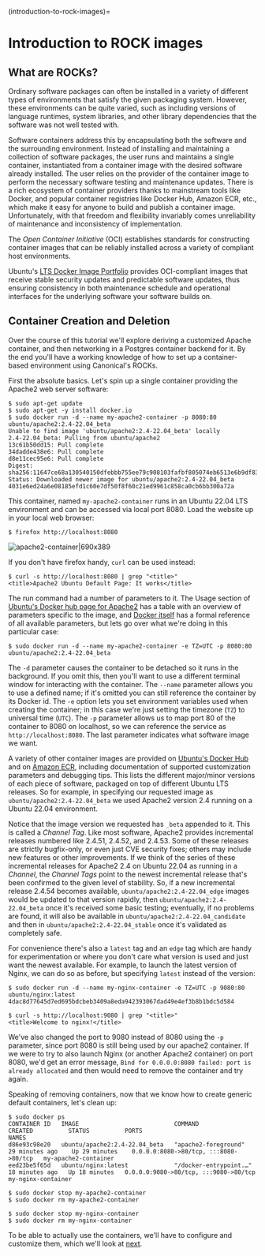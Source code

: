 (introduction-to-rock-images)=
# Introduction to ROCK images


## What are ROCKs? ##

Ordinary software packages can often be installed in a variety of different types of environments that satisfy the given packaging system.  However, these environments can be quite varied, such as including versions of language runtimes, system libraries, and other library dependencies that the software was not well tested with.

Software containers address this by encapsulating both the software and the surrounding environment.  Instead of installing and maintaining a collection of software packages, the user runs and maintains a single container, instantiated from a container image with the desired software already installed.  The user relies on the provider of the container image to perform the necessary software testing and maintenance updates.  There is a rich ecosystem of container providers thanks to mainstream tools like Docker, and popular container registries like Docker Hub, Amazon ECR, etc., which make it easy for anyone to build and publish a container image.  Unfortunately, with that freedom and flexibility invariably comes unreliability of maintenance and inconsistency of implementation.

The *Open Container Initiative* (OCI) establishes standards for constructing container images that can be reliably installed across a variety of compliant host environments.

Ubuntu's [LTS Docker Image Portfolio](https://ubuntu.com/security/docker-images) provides OCI-compliant images that receive stable security updates and predictable software updates, thus ensuring consistency in both maintenance schedule and operational interfaces for the underlying software your software builds on.


## Container Creation and Deletion ##

Over the course of this tutorial we'll explore deriving a customized Apache container, and then networking in a Postgres container backend for it.  By the end you'll have a working knowledge of how to set up a container-based environment using Canonical's ROCKs.

First the absolute basics.  Let's spin up a single container providing the Apache2 web server software:

    $ sudo apt-get update
    $ sudo apt-get -y install docker.io
    $ sudo docker run -d --name my-apache2-container -p 8080:80 ubuntu/apache2:2.4-22.04_beta
    Unable to find image 'ubuntu/apache2:2.4-22.04_beta' locally
    2.4-22.04_beta: Pulling from ubuntu/apache2
    13c61b50dd15: Pull complete 
    34dadde438e6: Pull complete 
    d8e11cec95e6: Pull complete 
    Digest: sha256:11647ce68a130540150dfebbb755ee79c908103fafbf805074eb6513e6b9df83
    Status: Downloaded newer image for ubuntu/apache2:2.4-22.04_beta
    4031e6ed24a6e08185efd1c60e7df50f8f60c21ed9961c858ca0cb6bb300a72a


This container, named `my-apache2-container` runs in an Ubuntu 22.04 LTS environment and can be accessed via local port 8080.  Load the website up in your local web browser:

    $ firefox http://localhost:8080

![apache2-container|690x389](https://assets.ubuntu.com/v1/d81ac993-rocks_intro.png) 

If you don't have firefox handy, `curl` can be used instead:

    $ curl -s http://localhost:8080 | grep "<title>"
    <title>Apache2 Ubuntu Default Page: It works</title>

The run command had a number of parameters to it.  The Usage section of [Ubuntu's Docker hub page for Apache2](https://hub.docker.com/r/ubuntu/apache2) has a table with an overview of parameters specific to the image, and [Docker itself](https://docs.docker.com/engine/reference/commandline/run/) has a formal reference of all available parameters, but lets go over what we're doing in this particular case:

    $ sudo docker run -d --name my-apache2-container -e TZ=UTC -p 8080:80 ubuntu/apache2:2.4-22.04_beta

The `-d` parameter causes the container to be detached so it runs in the background.  If you omit this, then you'll want to use a different terminal window for interacting with the container.  The `--name` parameter allows you to use a defined name; if it's omitted you can still reference the container by its Docker id.  The `-e` option lets you set environment variables used when creating the container; in this case we're just setting the timezone (`TZ`) to universal time (`UTC`).  The `-p` parameter allows us to map port 80 of the container to 8080 on localhost, so we can reference the service as `http://localhost:8080`.  The last parameter indicates what software image we want.

A variety of other container images are provided on [Ubuntu's Docker Hub](https://hub.docker.com/r/ubuntu/) and on [Amazon ECR](https://gallery.ecr.aws/lts?page=1), including documentation of supported customization parameters and debugging tips.  This lists the different major/minor versions of each piece of software, packaged on top of different Ubuntu LTS releases.  So for example, in specifying our requested image as `ubuntu/apache2:2.4-22.04_beta` we used Apache2 version 2.4 running on a Ubuntu 22.04 environment.

Notice that the image version we requested has `_beta` appended to it.  This is called a *Channel Tag*.  Like most software, Apache2 provides incremental releases numbered like 2.4.51, 2.4.52, and 2.4.53.  Some of these releases are strictly bugfix-only, or even just CVE security fixes; others may include new features or other improvements.  If we think of the series of these incremental releases for Apache2 2.4 on Ubuntu 22.04 as running in a *Channel*, the *Channel Tags* point to the newest incremental release that's been confirmed to the given level of stability.  So, if a new incremental release 2.4.54 becomes available, `ubuntu/apache2:2.4-22.04_edge` images would be updated to that version rapidly, then `ubuntu/apache2:2.4-22.04_beta` once it's received some basic testing; eventually, if no problems are found, it will also be available in `ubuntu/apache2:2.4-22.04_candidate` and then in `ubuntu/apache2:2.4-22.04_stable` once it's validated as completely safe.

For convenience there's also a `latest` tag and an `edge` tag which are handy for experimentation or where you don't care what version is used and just want the newest available.  For example, to launch the latest version of Nginx, we can do so as before, but specifying `latest` instead of the version:

    $ sudo docker run -d --name my-nginx-container -e TZ=UTC -p 9080:80 ubuntu/nginx:latest
    4dac8d77645d7ed695bdcbeb3409a8eda942393067dad49e4ef3b8b1bdc5d584

    $ curl -s http://localhost:9080 | grep "<title>"
    <title>Welcome to nginx!</title>

We've also changed the port to 9080 instead of 8080 using the `-p` parameter, since port 8080 is still being used by our apache2 container.  If we were to try to also launch Nginx (or another Apache2 container) on port 8080, we'd get an error message, `Bind for 0.0.0.0:8080 failed: port is already allocated` and then would need to remove the container and try again.

Speaking of removing containers, now that we know how to create generic default containers, let's clean up:

    $ sudo docker ps
    CONTAINER ID   IMAGE                           COMMAND                  CREATED          STATUS          PORTS                                   NAMES
    d86e93c98e20   ubuntu/apache2:2.4-22.04_beta   "apache2-foreground"     29 minutes ago    Up 29 minutes    0.0.0.0:8080->80/tcp, :::8080->80/tcp   my-apache2-container
    eed23be5f65d   ubuntu/nginx:latest             "/docker-entrypoint.…"   18 minutes ago   Up 18 minutes   0.0.0.0:9080->80/tcp, :::9080->80/tcp   my-nginx-container

    $ sudo docker stop my-apache2-container
    $ sudo docker rm my-apache2-container

    $ sudo docker stop my-nginx-container
    $ sudo docker rm my-nginx-container

To be able to actually use the containers, we'll have to configure and customize them, which we'll look at  [next](https://discourse.ubuntu.com/t/docker-images-tutorial/28042).
